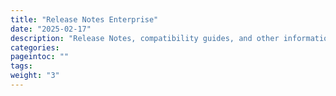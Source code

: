 ```yaml
---
title: "Release Notes Enterprise"
date: "2025-02-17"
description: "Release Notes, compatibility guides, and other information"
categories:
pageintoc: ""
tags:
weight: "3"
---
```


<a id="rn"></a>

<!--# Release Notes Enterprise -->
